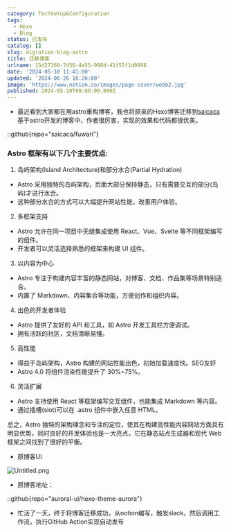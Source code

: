 ```yaml
---
category: TechSetup&Configuration
tags:
  - Hexo
  - Blog
status: 已发布
catalog: []
slug: migration-blog-astro
title: 迁移博客
urlname: 15d27368-7d56-4a55-998d-41f55f1d0998
date: '2024-05-10 11:41:00'
updated: '2024-06-26 18:26:00'
image: 'https://www.notion.so/images/page-cover/webb2.jpg'
published: 2024-05-10T08:00:00.000Z
---
```

- 最近看到大家都在用astro重构博客，我也将原来的Hexo博客迁移到[saicaca](https://github.com/saicaca/fuwari)基于astro开发的博客中，作者很厉害，实现的效果和代码都很优美。

::github{repo="saicaca/fuwari"}


### Astro 框架有以下几个主要优点:



1. 岛屿架构(Island Architecture)和部分水合(Partial Hydration)
- Astro 采用独特的岛屿架构，页面大部分保持静态，只有需要交互的部分(岛屿)才进行水合。
- 这种部分水合的方式可以大幅提升网站性能，改善用户体验。

2. 多框架支持
- Astro 允许在同一项目中无缝集成使用 React、Vue、Svelte 等不同框架编写的组件。
- 开发者可以灵活选择熟悉的框架来构建 UI 组件。

3. 以内容为中心
- Astro 专注于构建内容丰富的静态网站，对博客、文档、作品集等场景特别适合。
- 内置了 Markdown、内容集合等功能，方便创作和组织内容。

4. 出色的开发者体验
- Astro 提供了友好的 API 和工具，如 Astro 开发工具栏方便调试。
- 拥有活跃的社区，文档清晰易懂。

5. 高性能
- 得益于岛屿架构，Astro 构建的网站性能出色，初始加载速度快。SEO友好
- Astro 4.0 将组件渲染性能提升了 30%~75%。

6. 灵活扩展
- Astro 支持使用 React 等框架编写交互组件，也能集成 Markdown 等内容。
- 通过插槽(slot)可以在 .astro 组件中嵌入任意 HTML。

总之，Astro 独特的架构理念和专注的定位，使其在构建高性能内容网站方面具有明显优势，同时良好的开发体验也是一大亮点。它在静态站点生成器和现代 Web 框架之间找到了很好的平衡。

- 原博客UI

![Untitled.png](https://prod-files-secure.s3.us-west-2.amazonaws.com/5d24fe63-e567-4804-86f9-9fdc62e13082/3d59c350-432a-4fb6-a08f-0638fef2026e/Untitled.png?X-Amz-Algorithm=AWS4-HMAC-SHA256&X-Amz-Content-Sha256=UNSIGNED-PAYLOAD&X-Amz-Credential=ASIAZI2LB466SCMMUXMP%2F20250220%2Fus-west-2%2Fs3%2Faws4_request&X-Amz-Date=20250220T053705Z&X-Amz-Expires=3600&X-Amz-Security-Token=IQoJb3JpZ2luX2VjEI7%2F%2F%2F%2F%2F%2F%2F%2F%2F%2FwEaCXVzLXdlc3QtMiJHMEUCIQC%2BPH4YvIrmq01LYrpRJ%2BxcPt%2Bd83q%2B3FGSlU5WsnK14wIgeyyaKHHh5hcAcstD2CYV2Juru4putm8wyyPtAzW2ZywqiAQIt%2F%2F%2F%2F%2F%2F%2F%2F%2F%2F%2FARAAGgw2Mzc0MjMxODM4MDUiDF2X3ZRIpwxa6DIUqyrcAz5oOq1DvEBkkCdbaeui9np02gVunDW4i%2FLOWkGErSjOoac40cR1z%2FNOPk5za4g3h%2BFVbFA8q5C8XfmBQoEXoc1sn%2BzoF%2BgvXc%2BEtShP0T54A%2FYllKBpIvbrzNLcvGhpRnq%2BlNU5DTmatz47OPOm565YjuMxfdFB1CHdqlFv8TdE1r6C1sZUueI4iioIXdUz45%2FX16GbDkVRFofI4HoZR09Ancx2mVYecK6INUeRbkKJkdV803HA2pSbjJTA%2BMc8pOAO9eUG2JOsK7qvtcJqyHFf0GfVNahKXo%2Bfk2Zc5MoIlZft551BnQhY7%2F9lZkilY7y566Q6rtj2N6aZ573D%2F0Pj2w1qA2B3ZvAEa4rRXI5mmgq27tg09UtIlSgpBUCOsE0LATA3wgnA1Xg63ak6roXcXcdEC7hgX4EIJORayyKV86DWeVaTCdQWp2Wluyh%2F5a0rD5pGWGElwV%2FbEp8LK1t9KjJR8KwkuoqPvFcg6f79Mt8N4c%2B7B89edLiV8w%2Bp8P9dsJBAkVz8jRILFZcKnT%2F%2BswlSjiyJ1l46XvjTpi68m8ltk2g%2BIo87GQ6Ocsc%2Fcjf%2B2tQLxFIk7cCsP2YqXfnZ8nC3OS%2FTzrtAFUY31phALdQeJ0%2BExIsXtaz7MML82r0GOqUBRPzt0zX31KZ6GjT0CVB6puEB%2FUGhwlaQTxSIUbcN7GxnFljxb1x1pBM3WTzoqOvMRssakvig0KFptcE9GlITvByUIBbOLDqbTaoLSxOmpy12Vnroof2ip96x2ypJtBNKNRcezYgXuyGcTPbPaeLne%2B4xtcBr4Qwa4GEDJDGUYnmLz3ODdpT7XvyRNfgwnKUxHmNQePoPIGiM2Z4IvGF43KMTfziL&X-Amz-Signature=318ed74db17cfff8c0d5fc261c0817909c3d835627455578074f96e267129320&X-Amz-SignedHeaders=host&x-id=GetObject)

- 原博客地址：

::github{repo="auroral-ui/hexo-theme-aurora"}

- 忙活了一天，终于将博客迁移成功，从notion编写，触发slack，然后调用工作流，执行GitHub Action实现自动发布
